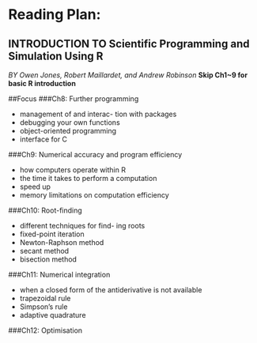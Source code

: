 Reading Plan: 
====
INTRODUCTION TO Scientific Programming and Simulation Using R
-----

*BY Owen Jones, Robert Maillardet, and Andrew Robinson*
**Skip Ch1~9 for basic R introduction** 

##Focus
###Ch8: Further programming
- management of and interac- tion with packages
- debugging your own functions
- object-oriented programming
- interface for C


###Ch9: Numerical accuracy and program efficiency
- how computers operate within R
- the time it takes to perform a computation
- speed up
- memory limitations on computation efficiency

###Ch10: Root-finding
- different techniques for find- ing roots
- fixed-point iteration
- Newton-Raphson method
- secant method
- bisection method

###Ch11: Numerical integration
- when a closed form of the antiderivative is not available
- trapezoidal rule
- Simpson’s rule
- adaptive quadrature

###Ch12: Optimisation



